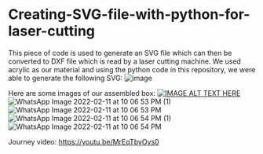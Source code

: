 # Creating-SVG-file-with-python-for-laser-cutting
This piece of code is used to generate an SVG file which can then be converted to DXF file which is read by a laser cutting machine.
We used acrylic as our material and using the python code in this repository, we were able to generate the following SVG:
![image](https://user-images.githubusercontent.com/69972019/158946812-15d68fe9-e89d-4478-8cc8-4dfab0f30324.png)

Here are some images of our assembled box:
[![IMAGE ALT TEXT HERE](https://user-images.githubusercontent.com/69972019/158947253-7feb854c-ceaa-4f53-ba9b-b4cccb134f71.jpeg)](https://youtu.be/MrEqTbyOvs0)
![WhatsApp Image 2022-02-11 at 10 06 53 PM (1)](https://user-images.githubusercontent.com/69972019/158947538-a0311b2b-beda-477b-b4ee-1b0342aed9a4.jpeg)
![WhatsApp Image 2022-02-11 at 10 06 53 PM](https://user-images.githubusercontent.com/69972019/158947540-51791c5f-20c0-4023-975e-42ec17391053.jpeg)
![WhatsApp Image 2022-02-11 at 10 06 54 PM (1)](https://user-images.githubusercontent.com/69972019/158947543-3d6b9ae5-9755-4030-ab76-97ee0de6e415.jpeg)
![WhatsApp Image 2022-02-11 at 10 06 54 PM](https://user-images.githubusercontent.com/69972019/158947544-28ab11da-a850-4f87-87a2-50035e6d0e68.jpeg)

Journey video:
https://youtu.be/MrEqTbyOvs0
